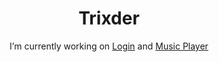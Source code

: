 <div align="center">
  
# **Trixder**

I’m currently working on [Login](https://github.com/Trixder/Login-Plugin-PaperMC) and [Music Player](https://github.com/Trixder/MusicPlayer-Plugin-PaperMC)
</div>
<!--
- 🌱 I’m currently learning ...
- 👯 I’m looking to collaborate on ...
- 🤔 I’m looking for help with ...
- 💬 Ask me about ...
- 📫 How to reach me: ...
- 😄 Pronouns: ...
- ⚡ Fun fact: ...
-->
